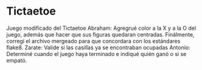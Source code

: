 # Tictaetoe
Juego modificado del Tictaetoe
Abraham: Agregrué color a la X y a la O del juego, además que hacer que sus figuras quedaran centradas. Finálmente, corregí el archivo mergeado para que concordara con los estándares flake8.
Zarate: Valide si las  casillas ya se encontraban ocupadas
Antonio: Determiné cuando el juego haya terminado e indiqué quién ganó o si se empató.
